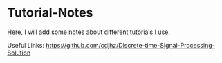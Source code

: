 # Tutorial-Notes
Here, I will add some notes about different tutorials I use.

Useful Links:
https://github.com/cdjhz/Discrete-time-Signal-Processing-Solution
